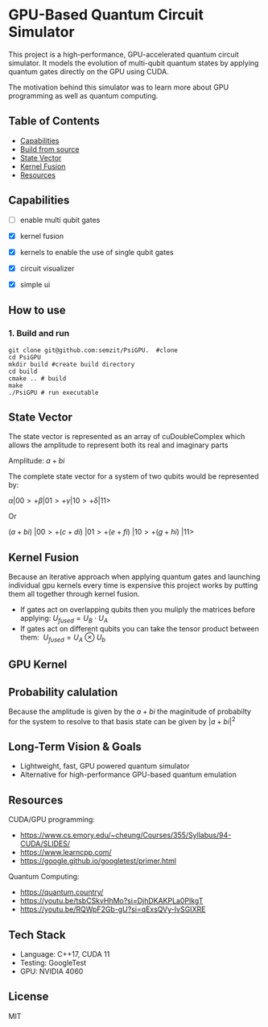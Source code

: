 # GPU-Based Quantum Circuit Simulator
This project is a high-performance, GPU-accelerated quantum circuit simulator. It models the evolution of multi-qubit quantum states by applying quantum gates directly on the GPU using CUDA.

The motivation behind this simulator was to learn more about GPU programming as well as quantum computing. 

## Table of Contents
- [Capabilities](https://github.com/semzit/PsiGPU/?tab=readme-ov-file#capabilities)
- [Build from source](https://github.com/semzit/PsiGPU/?tab=readme-ov-file#how-to-use)
-   [State Vector](https://github.com/semzit/PsiGPU/?tab=readme-ov-file#state-vector)
- [Kernel Fusion](https://github.com/semzit/PsiGPU/?tab=readme-ov-file#kernel-fusion)
- [Resources](https://github.com/semzit/PsiGPU/?tab=readme-ov-file#resources)
## Capabilities
- [ ] enable multi qubit gates

- [x] kernel fusion 

- [x]  kernels to enable the use of single qubit gates

- [x] circuit visualizer

- [x]  simple ui

## How to use 
### 1. Build and run
``` 
git clone git@github.com:semzit/PsiGPU.  #clone 
cd PsiGPU
mkdir build #create build directory
cd build
cmake .. # build 
make
./PsiGPU # run executable
``` 

## State Vector 
The state vector is represented as an array of  cuDoubleComplex which allows the amplitude to represent both its real and imaginary parts

Amplitude: $a+bi$  

The complete state vector for a system of two qubits would be represented by:

$\alpha|00> + \beta|01> + \gamma|10> + \delta|11>$  

Or

$(a+bi)\ |00> + (c+di)\ |01> + (e+fi)\ |10> + (g+hi)\ |11>$  
## Kernel Fusion 
Because an iterative approach when applying quantum gates and launching individual gpu kernels every time is expensive this project works by putting them all together through kernel fusion. 

- If gates act on overlapping qubits then you muliply the matrices before applying:$\ U_{fused} = U_B \ \cdot \ U_A$
- If gates act on different qubits you can take the tensor product between them: $\ U_{fused} = U_A \ \otimes \ U_b$
## GPU Kernel

## Probability calulation 

Because the amplitude is given by the $a+bi$ the maginitude of probabilty for the system to resolve to that basis state can be given by $|a+bi|^2$ 

## Long-Term Vision & Goals
- Lightweight, fast, GPU powered quantum simulator 
- Alternative for high-performance GPU-based quantum emulation


## Resources 
CUDA/GPU programming: 
- https://www.cs.emory.edu/~cheung/Courses/355/Syllabus/94-CUDA/SLIDES/
- https://www.learncpp.com/
- https://google.github.io/googletest/primer.html 

Quantum Computing: 
- https://quantum.country/
- https://youtu.be/tsbCSkvHhMo?si=DjhDKAKPLa0PlkgT
- https://youtu.be/RQWpF2Gb-gU?si=qExsQVy-IvSGIXRE
## Tech Stack
- Language: C++17, CUDA 11
- Testing: GoogleTest
- GPU: NVIDIA 4060

##  License
MIT 

